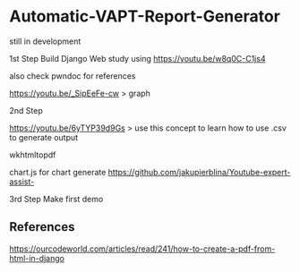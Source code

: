 # Automatic-VAPT-Report-Generator
still in development

1st Step
Build Django Web 
study using https://youtu.be/w8q0C-C1js4

also check pwndoc for references

https://youtu.be/_SipEeFe-cw > graph

2nd Step

https://youtu.be/6yTYP39d9Gs > use this concept to learn how to use .csv to generate output

wkhtmltopdf

chart.js for chart generate https://github.com/jakupierblina/Youtube-expert-assist-

3rd Step
Make first demo

## References
https://ourcodeworld.com/articles/read/241/how-to-create-a-pdf-from-html-in-django
